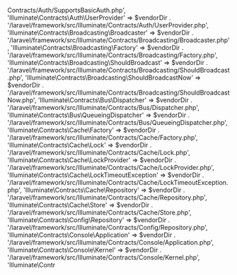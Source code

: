 Contracts/Auth/SupportsBasicAuth.php',
    'Illuminate\\Contracts\\Auth\\UserProvider' => $vendorDir . '/laravel/framework/src/Illuminate/Contracts/Auth/UserProvider.php',
    'Illuminate\\Contracts\\Broadcasting\\Broadcaster' => $vendorDir . '/laravel/framework/src/Illuminate/Contracts/Broadcasting/Broadcaster.php',
    'Illuminate\\Contracts\\Broadcasting\\Factory' => $vendorDir . '/laravel/framework/src/Illuminate/Contracts/Broadcasting/Factory.php',
    'Illuminate\\Contracts\\Broadcasting\\ShouldBroadcast' => $vendorDir . '/laravel/framework/src/Illuminate/Contracts/Broadcasting/ShouldBroadcast.php',
    'Illuminate\\Contracts\\Broadcasting\\ShouldBroadcastNow' => $vendorDir . '/laravel/framework/src/Illuminate/Contracts/Broadcasting/ShouldBroadcastNow.php',
    'Illuminate\\Contracts\\Bus\\Dispatcher' => $vendorDir . '/laravel/framework/src/Illuminate/Contracts/Bus/Dispatcher.php',
    'Illuminate\\Contracts\\Bus\\QueueingDispatcher' => $vendorDir . '/laravel/framework/src/Illuminate/Contracts/Bus/QueueingDispatcher.php',
    'Illuminate\\Contracts\\Cache\\Factory' => $vendorDir . '/laravel/framework/src/Illuminate/Contracts/Cache/Factory.php',
    'Illuminate\\Contracts\\Cache\\Lock' => $vendorDir . '/laravel/framework/src/Illuminate/Contracts/Cache/Lock.php',
    'Illuminate\\Contracts\\Cache\\LockProvider' => $vendorDir . '/laravel/framework/src/Illuminate/Contracts/Cache/LockProvider.php',
    'Illuminate\\Contracts\\Cache\\LockTimeoutException' => $vendorDir . '/laravel/framework/src/Illuminate/Contracts/Cache/LockTimeoutException.php',
    'Illuminate\\Contracts\\Cache\\Repository' => $vendorDir . '/laravel/framework/src/Illuminate/Contracts/Cache/Repository.php',
    'Illuminate\\Contracts\\Cache\\Store' => $vendorDir . '/laravel/framework/src/Illuminate/Contracts/Cache/Store.php',
    'Illuminate\\Contracts\\Config\\Repository' => $vendorDir . '/laravel/framework/src/Illuminate/Contracts/Config/Repository.php',
    'Illuminate\\Contracts\\Console\\Application' => $vendorDir . '/laravel/framework/src/Illuminate/Contracts/Console/Application.php',
    'Illuminate\\Contracts\\Console\\Kernel' => $vendorDir . '/laravel/framework/src/Illuminate/Contracts/Console/Kernel.php',
    'Illuminate\\Contr